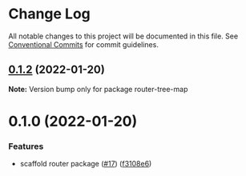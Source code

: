 # Change Log

All notable changes to this project will be documented in this file.
See [Conventional Commits](https://conventionalcommits.org) for commit guidelines.

## [0.1.2](https://me.github.com/ingress/ingress/compare/router-tree-map@0.1.0...router-tree-map@0.1.2) (2022-01-20)

**Note:** Version bump only for package router-tree-map





# 0.1.0 (2022-01-20)


### Features

* scaffold router package ([#17](https://me.github.com/ingress/ingress/issues/17)) ([f3108e6](https://me.github.com/ingress/ingress/commit/f3108e6a9fafb295f2d782733e5aeafaad29a5e3))
